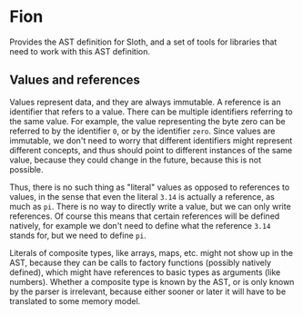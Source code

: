 # Fion

Provides the AST definition for Sloth, and a set of tools for libraries that need to work with this AST definition.

## Values and references

Values represent data, and they are always immutable. A reference is an identifier that refers to a value. There can be multiple identifiers referring to the same value. For example, the value representing the byte zero can be referred to by the identifier `0`, or by the identifier `zero`. Since values are immutable, we don't need to worry that different identifiers might represent different concepts, and thus should point to different instances of the same value, because they could change in the future, because this is not possible.

Thus, there is no such thing as "literal" values as opposed to references to values, in the sense that even the literal `3.14` is actually a reference, as much as `pi`. There is no way to directly write a value, but we can only write references. Of course this means that certain references will be defined natively, for example we don't need to define what the reference `3.14` stands for, but we need to define `pi`.

Literals of composite types, like arrays, maps, etc. might not show up in the AST, because they can be calls to factory functions (possibly natively defined), which might have references to basic types as arguments (like numbers). Whether a composite type is known by the AST, or is only known by the parser is irrelevant, because either sooner or later it will have to be translated to some memory model.
